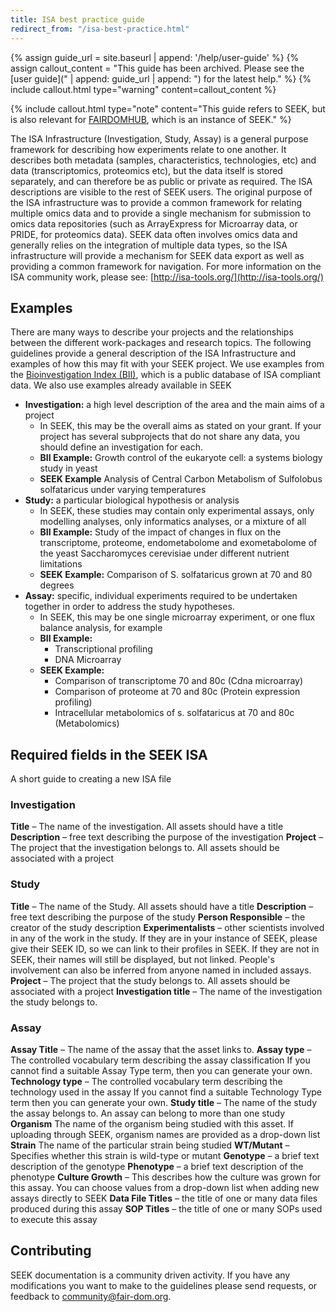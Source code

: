 ```yaml
---
title: ISA best practice guide
redirect_from: "/isa-best-practice.html"
---
```


{% assign guide_url = site.baseurl | append: '/help/user-guide' %}
{% assign callout_content = "This guide has been archived. Please see the [user guide](" | append: guide_url | append: ") for the latest help." %}
{% include callout.html type="warning" content=callout_content %}


{% include callout.html type="note" content="This guide refers to SEEK, but is also relevant for [FAIRDOMHUB](https://www.fairdomhub.org/), which is an instance of SEEK." %}

The ISA Infrastructure (Investigation, Study, Assay) is a general purpose framework for describing how experiments relate to one another. It describes both metadata (samples, characteristics, technologies, etc) and data (transcriptomics, proteomics etc), but the data itself is stored separately, and can therefore be as public or private as required. The ISA descriptions are visible to the rest of SEEK users.
The original purpose of the ISA infrastructure was to provide a common framework for relating multiple omics data and to provide a single mechanism for submission to omics data repositories (such as ArrayExpress for Microarray data, or PRIDE, for proteomics data). SEEK data often involves omics data and generally relies on the integration of multiple data types, so the ISA infrastructure will provide a mechanism for SEEK data export as well as providing a common framework for navigation.
For more information on the ISA community work, please see:
[http://isa-tools.org/](http://isa-tools.org/)


## Examples

There are many ways to describe your projects and the relationships between the different work-packages and research topics. The following guidelines provide a general description of the ISA Infrastructure and examples of how this may fit with your SEEK project. We use examples from the [Bioinvestigation Index (BII)](https://github.com/ISA-tools/BioInvIndex), which is a public database of ISA compliant data. We also use examples already available in SEEK

* **Investigation:** a high level description of the area and the main aims of a project
    * In SEEK, this may be the overall aims as stated on your grant.
If your project has several subprojects that do not share any data, you should define an investigation for each.
    * **BII Example:** Growth control of the eukaryote cell: a systems biology study in yeast
    * **SEEK Example** Analysis of Central Carbon Metabolism of Sulfolobus solfataricus under varying temperatures
* **Study:** a particular biological hypothesis or analysis
    * In SEEK, these studies may contain only experimental assays, only modelling analyses, only informatics analyses,
or a mixture of all
    * **BII Example:** Study of the impact of changes in flux on the transcriptome, proteome, endometabolome and exometabolome
of the yeast Saccharomyces cerevisiae under different nutrient limitations
    * **SEEK Example:** Comparison of S. solfataricus grown at 70 and 80 degrees
* **Assay:** specific, individual experiments required to be undertaken together in order to address the study hypotheses.
    * In SEEK, this may be one single microarray experiment, or one flux balance analysis, for example
    * **BII Example:**
        * Transcriptional profiling
        * DNA Microarray
    * **SEEK Example:**
        * Comparison of transcriptome 70 and 80c (Cdna microarray)
        * Comparison of proteome at 70 and 80c (Protein expression profiling)
        * Intracellular metabolomics of s. solfataricus at 70 and 80c (Metabolomics)

## Required fields in the SEEK ISA

A short guide to creating a new ISA file

### Investigation

**Title** – The name of the investigation. All assets should have a title
**Description** – free text describing the purpose of the investigation
**Project** – The project that the investigation belongs to. All assets should be associated with a project

### Study

**Title** – The name of the Study. All assets should have a title
**Description** – free text describing the purpose of the study
**Person Responsible** – the creator of the study description
**Experimentalists** – other scientists involved in any of the work in the study. If they are in your instance of SEEK, please give their SEEK ID, so we can link to their profiles in SEEK. If they are not in SEEK, their names will still be displayed, but not linked. People's involvement can also be inferred from anyone named in included assays.
**Project** – The project that the study belongs to. All assets should be associated with a project
**Investigation title** – The name of the investigation the study belongs to.

### Assay

**Assay Title** – The name of the assay that the asset links to.
**Assay type** – The controlled vocabulary term describing the assay classification
If you cannot find a suitable Assay Type term, then you can generate your own.
**Technology type** – The controlled vocabulary term describing the technology used in the assay
If you cannot find a suitable Technology Type term then you can generate your own.
**Study title** – The name of the study the assay belongs to. An assay can belong to more than one study
**Organism** The name of the organism being studied with this asset. If uploading through SEEK, organism names are provided as a drop-down list
**Strain** The name of the particular strain being studied
**WT/Mutant** – Specifies whether this strain is wild-type or mutant
**Genotype** – a brief text description of the genotype
**Phenotype** – a brief text description of the phenotype
**Culture Growth** – This describes how the culture was grown for this assay. You can choose values from a drop-down list when adding new assays directly to SEEK
**Data File Titles** – the title of one or many data files produced during this assay
**SOP Titles** – the title of one or many SOPs used to execute this assay

## Contributing
SEEK documentation is a community driven activity. If you have any modifications you want to make to the guidelines please send requests, or feedback to <community@fair-dom.org>.
